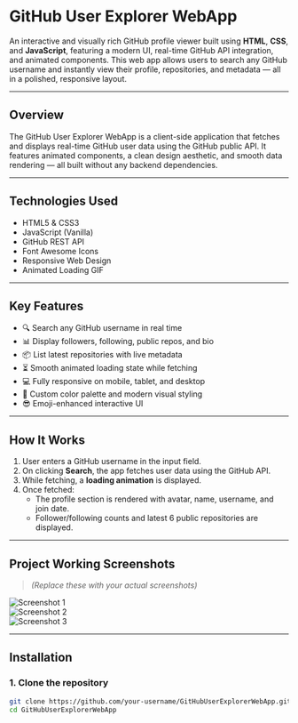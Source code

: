 # GitHub User Explorer WebApp

An interactive and visually rich GitHub profile viewer built using **HTML**, **CSS**, and **JavaScript**, featuring a modern UI, real-time GitHub API integration, and animated components. This web app allows users to search any GitHub username and instantly view their profile, repositories, and metadata — all in a polished, responsive layout.

---

## Overview

The GitHub User Explorer WebApp is a client-side application that fetches and displays real-time GitHub user data using the GitHub public API. It features animated components, a clean design aesthetic, and smooth data rendering — all built without any backend dependencies.

---

## Technologies Used

- HTML5 & CSS3  
- JavaScript (Vanilla)  
- GitHub REST API  
- Font Awesome Icons  
- Responsive Web Design  
- Animated Loading GIF  

---

## Key Features

- 🔍 Search any GitHub username in real time  
- 📊 Display followers, following, public repos, and bio  
- 📦 List latest repositories with live metadata  
- ⏳ Smooth animated loading state while fetching  
- 💻 Fully responsive on mobile, tablet, and desktop  
- 🎨 Custom color palette and modern visual styling  
- 😎 Emoji-enhanced interactive UI  

---

## How It Works

1. User enters a GitHub username in the input field.
2. On clicking **Search**, the app fetches user data using the GitHub API.
3. While fetching, a **loading animation** is displayed.
4. Once fetched:
   - The profile section is rendered with avatar, name, username, and join date.
   - Follower/following counts and latest 6 public repositories are displayed.

---

## Project Working Screenshots

> *(Replace these with your actual screenshots)*

![Screenshot 1](https://github.com/yourusername/assets/demo-screenshot1.png)  
![Screenshot 2](https://github.com/yourusername/assets/demo-screenshot2.png)  
![Screenshot 3](https://github.com/yourusername/assets/demo-screenshot3.png)

---

## Installation

### 1. Clone the repository

```bash
git clone https://github.com/your-username/GitHubUserExplorerWebApp.git
cd GitHubUserExplorerWebApp
